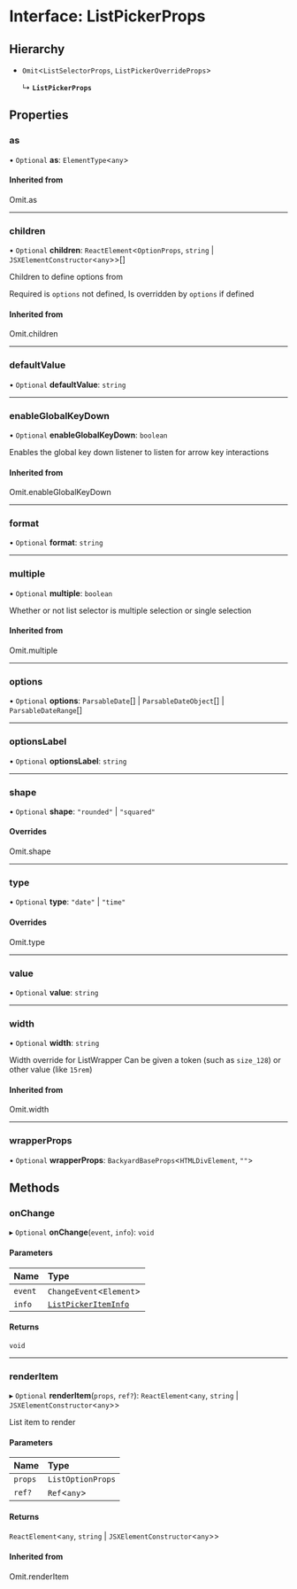 # Interface: ListPickerProps

## Hierarchy

- `Omit`<`ListSelectorProps`, `ListPickerOverrideProps`\>

  ↳ **`ListPickerProps`**

## Properties

### as

• `Optional` **as**: `ElementType`<`any`\>

#### Inherited from

Omit.as

___

### children

• `Optional` **children**: `ReactElement`<`OptionProps`, `string` \| `JSXElementConstructor`<`any`\>\>[]

Children to define options from

Required is `options` not defined,
Is overridden by `options` if defined

#### Inherited from

Omit.children

___

### defaultValue

• `Optional` **defaultValue**: `string`

___

### enableGlobalKeyDown

• `Optional` **enableGlobalKeyDown**: `boolean`

Enables the global key down listener to listen for arrow key interactions

#### Inherited from

Omit.enableGlobalKeyDown

___

### format

• `Optional` **format**: `string`

___

### multiple

• `Optional` **multiple**: `boolean`

Whether or not list selector is multiple selection or single selection

#### Inherited from

Omit.multiple

___

### options

• `Optional` **options**: `ParsableDate`[] \| `ParsableDateObject`[] \| `ParsableDateRange`[]

___

### optionsLabel

• `Optional` **optionsLabel**: `string`

___

### shape

• `Optional` **shape**: ``"rounded"`` \| ``"squared"``

#### Overrides

Omit.shape

___

### type

• `Optional` **type**: ``"date"`` \| ``"time"``

#### Overrides

Omit.type

___

### value

• `Optional` **value**: `string`

___

### width

• `Optional` **width**: `string`

Width override for ListWrapper
Can be given a token (such as `size_128`) or other value (like `15rem`)

#### Inherited from

Omit.width

___

### wrapperProps

• `Optional` **wrapperProps**: `BackyardBaseProps`<`HTMLDivElement`, ``""``\>

## Methods

### onChange

▸ `Optional` **onChange**(`event`, `info`): `void`

#### Parameters

| Name | Type |
| :------ | :------ |
| `event` | `ChangeEvent`<`Element`\> |
| `info` | [`ListPickerItemInfo`](ListPickerItemInfo.md) |

#### Returns

`void`

___

### renderItem

▸ `Optional` **renderItem**(`props`, `ref?`): `ReactElement`<`any`, `string` \| `JSXElementConstructor`<`any`\>\>

List item to render

#### Parameters

| Name | Type |
| :------ | :------ |
| `props` | `ListOptionProps` |
| `ref?` | `Ref`<`any`\> |

#### Returns

`ReactElement`<`any`, `string` \| `JSXElementConstructor`<`any`\>\>

#### Inherited from

Omit.renderItem
